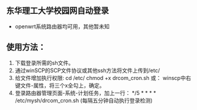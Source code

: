 ## 东华理工大学校园网自动登录
* openwrt系统路由器均可用，其他暂未知
## 使用方法：
1.  下载登录所需的sh文件。
2.  通过winSCP的SCP文件协议或其他ssh方法将文件上传到/etc/
3.  给文件增加执行权限:
 cd /etc/
 chmod +x drcom_cron.sh
 或：
 winscp中右键文件-属性，将三个x全勾上，确定。
4.  登录路由器管理页面-系统-计划任务，加上一行：
 */5 * * * * /etc/mysh/drcom_cron.sh
 (每隔五分钟自动执行登录检测)

